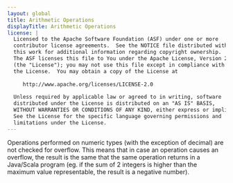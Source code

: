 ```yaml
---
layout: global
title: Arithmetic Operations
displayTitle: Arithmetic Operations
license: |
  Licensed to the Apache Software Foundation (ASF) under one or more
  contributor license agreements.  See the NOTICE file distributed with
  this work for additional information regarding copyright ownership.
  The ASF licenses this file to You under the Apache License, Version 2.0
  (the "License"); you may not use this file except in compliance with
  the License.  You may obtain a copy of the License at
 
     http://www.apache.org/licenses/LICENSE-2.0
 
  Unless required by applicable law or agreed to in writing, software
  distributed under the License is distributed on an "AS IS" BASIS,
  WITHOUT WARRANTIES OR CONDITIONS OF ANY KIND, either express or implied.
  See the License for the specific language governing permissions and
  limitations under the License.
---
```


Operations performed on numeric types (with the exception of decimal) are not checked for overflow. This means that in case an operation causes an overflow, the result is the same that the same operation returns in a Java/Scala program (eg. if the sum of 2 integers is higher than the maximum value representable, the result is a negative number).
